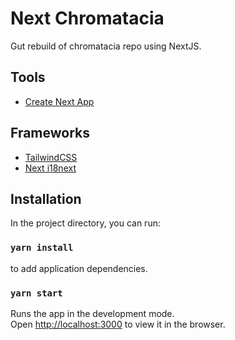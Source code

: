 # Next Chromatacia

Gut rebuild of chromatacia repo using NextJS.

## Tools

- [Create Next App](https://nextjs.org/docs/api-reference/create-next-app)

## Frameworks

- [TailwindCSS](https://tailwindcss.com/)
- [Next i18next](https://next.i18next.com/)

## Installation

In the project directory, you can run:

### `yarn install`

to add application dependencies.

### `yarn start`

Runs the app in the development mode.<br />
Open [http://localhost:3000](http://localhost:3000) to view it in the browser.